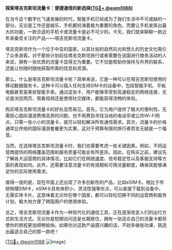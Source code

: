 **探索塔吉克斯坦流量卡：便捷通信的新选择[[TG💪+ @esim1088](https://t.me/s/esim1088)]**

在当今这个数字化飞速发展的时代，智能手机已经成为了我们生活中不可或缺的一部分。无论是工作还是娱乐，手机都扮演着极为重要的角色。而要让手机发挥出最大的功能，一款合适的手机卡或流量卡是必不可少的。今天，我们就来聊聊一款近年来备受关注的产品——塔吉克斯坦流量卡。

塔吉克斯坦作为一个位于中亚的国家，以其壮丽的自然风光和悠久的历史文化吸引了众多游客。对于那些计划前往塔吉克斯坦旅行或者需要在该国进行商务活动的人来说，拥有一张优质的流量卡显得尤为重要。它不仅能帮助你保持与外界的联系，还能让你随时随地获取所需的信息和资源。

那么，什么是塔吉克斯坦流量卡呢？简单来说，它是一种可以在塔吉克斯坦使用的移动数据服务卡。这种卡可以插入任何支持SIM卡的设备中，包括智能手机、平板电脑甚至是某些智能手表。通过这张卡，用户能够享受到高速稳定的网络连接，无论是浏览网页、观看视频还是使用社交媒体，都能获得流畅的体验。

购买塔吉克斯坦流量卡的好处显而易见。首先，它为用户提供了极大的便利性。无需担心国际漫游费用高昂的问题，也不用费劲寻找当地的电话亭或公共Wi-Fi热点。只需一张小小的流量卡，就可以轻松解决所有通信需求。其次，流量卡的价格通常比传统的国际漫游套餐更为实惠，这对于预算有限的旅行者而言无疑是一个福音。

当然，在选择塔吉克斯坦流量卡时，我们也需要考虑一些关键因素。例如，不同运营商提供的网络覆盖范围和服务质量可能会有所差异。因此，在购买之前，建议先了解各大运营商的具体情况，比如它们在网络速度、信号稳定性以及客服支持等方面的表现如何。此外，还需要注意流量卡的有效期和可用流量额度，确保其能够满足你的实际使用需求。

值得一提的是，现在市面上还出现了许多创新性的产品，比如eSIM卡。相比于传统物理SIM卡，eSIM卡具有体积小、灵活性强等优点，可以直接下载到设备中，无需实体卡片。这意味着无论你在哪个国家，都可以轻松切换不同的运营商和服务计划，极大地方便了跨国用户的使用体验。

总之，塔吉克斯坦流量卡作为一种现代化的通信工具，正在逐渐改变人们的出行方式和生活方式。无论你是短期访问还是长期居住，拥有一张适合自己的流量卡都将使你的旅程更加顺畅愉快。如果你对这款产品感兴趣的话，不妨多做些功课，挑选出最适合自己的那一款吧！

[[TG💪+ @esim1088](https://t.me/s/esim1088) ![Image](https://i.postimg.cc/4NQfJmqS/Snipaste-2025-05-13-00-14-12.png)]